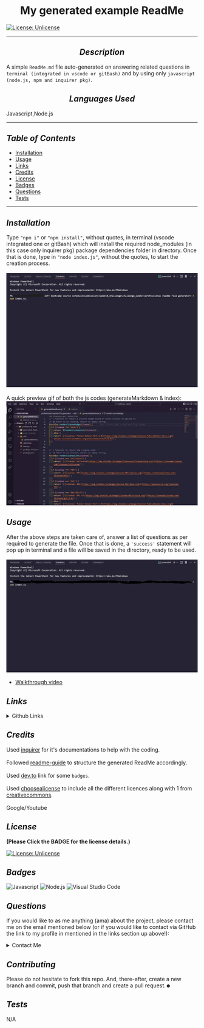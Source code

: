 
# <div align="center"> **My generated example ReadMe** </div>

[![License: Unlicense](https://img.shields.io/badge/License-Unlicense-blue.svg)](https://choosealicense.com/licenses/unlicense/)

---

## <div align="center"> *Description* </div>

  A simple `ReadMe.md` file auto-generated on answering related questions in `terminal (integrated in vscode or gitBash)` and by using only `javascript (node.js, npm and inquirer pkg)`.

## <div align="center"> *Languages Used* </div>

  Javascript,Node.js

---

## *Table of Contents*

* [Installation](#Installation)
* [Usage](#Usage)
* [Links](#Links)
* [Credits](#Credits)
* [License](#License)
* [Badges](#Badges)
* [Questions](#Questions)
* [Tests](#Tests)

---

## *Installation*

  Type `"npm i"` or `"npm install"`, without quotes, in terminal (vscode integrated one or gitBash) which will install the required node_modules (in this case only inquirer pkg) package dependencies folder in directory. Once that is done, type in `"node index.js"`, without the quotes, to start the creation process.  </br></br>  ![NodeCommand](../media/NodeCmd.jpg)  </br></br>  A quick preview gif of both the js codes (generateMarkdown & index): ![CodePreview](../media/IndexandGenerateMarkdownCodesPreview.gif)

## *Usage*

  After the above steps are taken care of, answer a list of questions as per required to generate the file. Once that is done, a `'success'` statement will pop up in terminal and a file will be saved in the directory, ready to be used.  </br></br>  ![UsageProcess](../media/Terminal_NodeInitialize-to-ReadMeSavedSuccessfully.gif)

* [Walkthrough video](../media/)

## *Links*

<details>

<summary>Github Links</summary>

>[Professional-ReadMe-file-generator](https://github.com/A-N26/professional-readme-file-generator)

* >N/A

</details>

## *Credits*

  Used [inquirer](https://www.npmjs.com/package/inquirer/v/8.2.4) for it's documentations to help with the coding.  </br></br>  Followed [readme-guide](https://coding-boot-camp.github.io/full-stack/github/professional-readme-guide) to structure the generated ReadMe accordingly.  </br></br>  Used [dev.to](https://dev.to/envoy_/150-badges-for-github-pnk#ide) link for some `badges`.  </br></br>  Used [choosealicense](https://choosealicense.com/) to include all the different licences along with 1 from [creativecommons](https://creativecommons.org/publicdomain/mark/1.0/).  </br></br>  Google/Youtube

## *License*

  **(Please Click the BADGE for the license details.)**

  [![License: Unlicense](https://img.shields.io/badge/License-Unlicense-blue.svg)](https://choosealicense.com/licenses/unlicense/)

## *Badges*

  ![Javascript](https://img.shields.io/badge/JavaScript-323330?style=for-the-badge&logo=javascript&logoColor=F7DF1E)  ![Node.js](https://img.shields.io/badge/Node.js-43853D?style=for-the-badge&logo=node.js&logoColor=white)  ![Visual Studio Code](https://img.shields.io/badge/Visual_Studio_Code-0078D4?style=for-the-badge&logo=visual%20studio%20code&logoColor=white)

## *Questions*

If you would like to as me anything (ama) about the project, please contact me on the email mentioned below (or if you would like to contact via GitHub the link to my profile in mentioned in the links section up above!):

<details>

<summary>Contact Me</summary>

* [A-N26](https://github.com/A-N26)

* [My e-mail](A-N26@github.com)

</details>

## *Contributing*

  Please do not hesitate to fork this repo. And, there-after, create a new branch and commit, push that branch and create a pull request.☻

## *Tests*

  N/A
